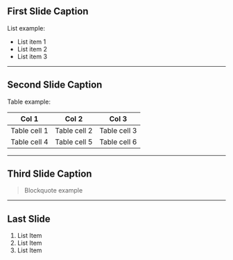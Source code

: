 ## First Slide Caption

List example:
- List item 1
- List item 2
- List item 3

---

## Second Slide Caption

Table example:

| Col 1 | Col 2 | Col 3 |
| :-: | :-: | :-: |
| Table cell 1 | Table cell 2 | Table cell 3 |
| Table cell 4 | Table cell 5 | Table cell 6 |

---

## Third Slide Caption

> Blockquote example

---

## Last Slide

1. List Item
2. List Item
3. List Item

